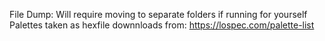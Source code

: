 File Dump: Will require moving to separate folders if running for yourself
Palettes taken as hexfile downnloads from: https://lospec.com/palette-list
